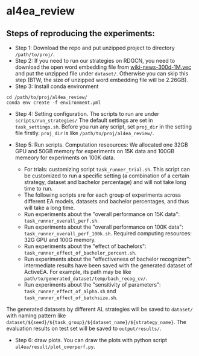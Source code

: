 # al4ea_review

## Steps of reproducing the experiments:

- Step 1: Download the repo and put unzipped project to directory `/path/to/proj/`.
- Step 2: If you need to run our strategies on RDGCN, you need to download the open word embedding file 
from [wiki-news-300d-1M.vec](https://dl.fbaipublicfiles.com/fasttext/vectors-english/wiki-news-300d-1M.vec.zip) 
and put the unzipped file under `dataset/`.
Otherwise you can skip this step (BTW, the size of unzipped word embedding file will be 2.26GB).
- Step 3: Install conda environment
```shell script
cd /path/to/proj/al4ea_review/
conda env create -f environment.yml
```

- Step 4: Setting configuration.
The scripts to run are under `scripts/run_strategies/`
The default settings are set in `task_settings.sh`. Before you run any script, set `proj_dir` in the setting file firstly. 
`proj_dir` is like `/path/to/proj/al4ea_review/`.


- Step 5: Run scripts.
Computation reseources: We allocated one 32GB GPU and 50GB memory for experiments on 15K data and 100GB memeory for experiments on 100K data.
    * For trials: customizing script `task_runner_trial.sh`. This script can be customized to run a specific setting (a combination of a certain strategy, dataset and bachelor percentage) and will not take long time to run.
    * The following scripts are for each group of experiments across different EA models, datasets and bachelor percentages, and thus will take a long time.
    * Run experiments about the "overall performance on 15K data": `task_runner_overall_perf.sh`.
    * Run experiments about the "overall performance on 100K data": `task_runner_overall_perf_100k.sh`. Required computing resources: 32G GPU and 100G memory.
    * Run experiments about the "effect of bachelors": `task_runner_effect_of_bachelor_percent.sh`.
    * Run experiments about the "effectiveness of bachelor recognizer": intermediate results have been saved with the generated dataset of ActiveEA. 
    For example, its path may be like 
    `path/to/generated_dataset/temp/bach_recog_cv/`.
    * Run experiments about the "sensitivity of parameters": `task_runner_effect_of_alpha.sh` and `task_runner_effect_of_batchsize.sh`.

The generated datasets by different AL strategies will be saved to `dataset/` with naming pattern like `dataset/${seed}/${task_group}/${dataset_name}/${strategy_name}`. 
The evaluation results on test set will be saved to `output/results/`. 

- Step 6: draw plots.
You can draw the plots with python script `al4ea/result/plot_overperf.py`.







 





